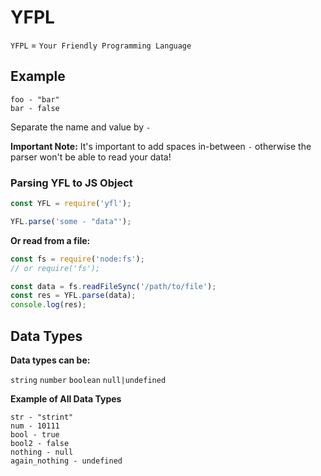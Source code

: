 # YFPL

`YFPL` = `Your Friendly Programming Language`

## Example

```
foo - "bar"
bar - false
```

Separate the name and value by `-`

**Important Note:** It's important to add spaces in-between `-` otherwise the parser won't be able to read your data!

### Parsing YFL to JS Object

```js
const YFL = require('yfl');

YFL.parse('some - "data"');
```

**Or read from a file:**

```js
const fs = require('node:fs');
// or require('fs');

const data = fs.readFileSync('/path/to/file');
const res = YFL.parse(data);
console.log(res);
```

## Data Types

**Data types can be:**

`string`
`number`
`boolean`
`null|undefined`

**Example of All Data Types**

```
str - "strint"
num - 10111
bool - true
bool2 - false
nothing - null
again_nothing - undefined
```
